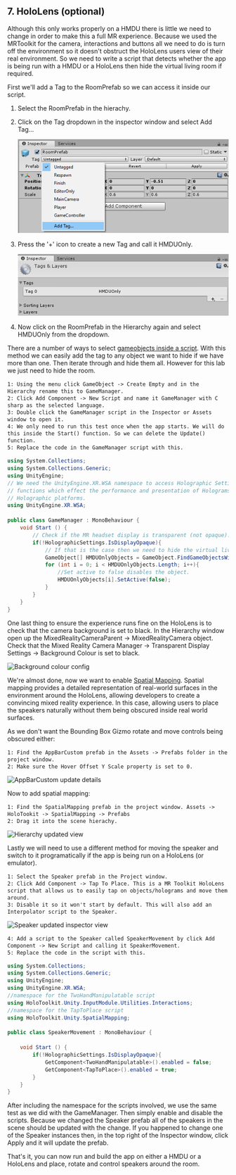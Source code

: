 ## 7. HoloLens (optional)

Although this only works properly on a HMDU there is little we need to change in order to make this a full MR experience. Because we used the MRToolkit for the camera, interactions and buttons all we need to do is turn off the environment so it doesn't obstruct the HoloLens users view of their real environment. So we need to write a script that detects whether the app is being run with a HMDU or a HoloLens then hide the virtual living room if required.

First we'll add a Tag to the RoomPrefab so we can access it inside our script. 

1. Select the RoomPrefab in the hierachy.
2. Click on the Tag dropdown in the inspector window and select Add Tag...

	![alt text](../media/16.png)

3. Press the '+' icon to create a new Tag and call it HMDUOnly.

	![alt text](../media/17.png)

4. Now click on the RoomPrefab in the Hierarchy again and select HMDUOnly from the dropdown.

There are a number of ways to select [gameobjects inside a script](https://docs.unity3d.com/Manual/ControllingGameObjectsComponents.html). With this method we can easily add the tag to any object we want to hide if we have more than one. Then iterate through and hide them all. However for this lab we just need to hide the room.

    1: Using the menu click GameObject -> Create Empty and in the Hierarchy rename this to GameManager.
    2: Click Add Component -> New Script and name it GameManager with C sharp as the selected language.
    3: Double click the GameManager script in the Inspector or Assets window to open it.
    4: We only need to run this test once when the app starts. We will do this inside the Start() function. So we can delete the Update() function.
    5: Replace the code in the GameManager script with this.

```C#
using System.Collections;
using System.Collections.Generic;
using UnityEngine;
// We need the UnityEngine.XR.WSA namespace to access Holographic Settings which contain 
// functions which effect the performance and presentation of Holograms on Windows 
// Holographic platforms.
using UnityEngine.XR.WSA;

public class GameManager : MonoBehaviour {
    void Start () {
        // Check if the MR headset display is transparent (not opaque).
        if(!HolographicSettings.IsDisplayOpaque){ 
            // If that is the case then we need to hide the virtual living room
            GameObject[] HMDUOnlyObjects = GameObject.FindGameObjectsWithTag("HMDUOnly");
            for (int i = 0; i < HMDUOnlyObjects.Length; i++){
                //Set active to false disables the object.
                HMDUOnlyObjects[i].SetActive(false); 
            }
        }
    }
}
```

One last thing to ensure the experience runs fine on the HoloLens is to check that the camera background is set to black. In the Hierarchy window open up the MixedRealityCameraParent -> MixedRealityCamera object. Check that the Mixed Reality Camera Manager -> Transparent Display Settings -> Background Colour is set to black.

![Background colour config](img/18.png)

We're almost done, now we want to enable [Spatial Mapping](https://docs.microsoft.com/en-us/windows/mixed-reality/spatial-mapping). Spatial mapping provides a detailed representation of real-world surfaces in the environment around the HoloLens, allowing developers to create a convincing mixed reality experience. In this case, allowing users to place the speakers naturally without them being obscured inside real world surfaces.

As we don't want the Bounding Box Gizmo rotate and move controls being obscured either:

    1: Find the AppBarCustom prefab in the Assets -> Prefabs folder in the project window.
    2: Make sure the Hover Offset Y Scale property is set to 0.

![AppBarCustom update details](img/19.png)

Now to add spatial mapping:

    1: Find the SpatialMapping prefab in the project window. Assets -> HoloTookit -> SpatialMapping -> Prefabs
    2: Drag it into the scene hierachy.

![Hierarchy updated view](img/20.png)

Lastly we will need to use a different method for moving the speaker and switch to it programatically if the app is being run on a HoloLens (or emulator). 

    1: Select the Speaker prefab in the Project window.
    2: Click Add Component -> Tap To Place. This is a MR Toolkit HoloLens script that allows us to easily tap on objects/holograms and move them around.
    3: Disable it so it won't start by default. This will also add an Interpolator script to the Speaker.

![Speaker updated inspector view](img/21.png)

    4: Add a script to the Speaker called SpeakerMovement by click Add Component -> New Script and calling it SpeakerMovement.
    5: Replace the code in the script with this.

```C#
using System.Collections;
using System.Collections.Generic;
using UnityEngine;
using UnityEngine.XR.WSA;
//namespace for the TwoHandManipulatable script
using HoloToolkit.Unity.InputModule.Utilities.Interactions;
//namespace for the TapToPlace script
using HoloToolkit.Unity.SpatialMapping;

public class SpeakerMovement : MonoBehaviour {

	void Start () {
		if(!HolographicSettings.IsDisplayOpaque){ 
			GetComponent<TwoHandManipulatable>().enabled = false;
			GetComponent<TapToPlace>().enabled = true;
		}
	}
}
```

After including the namespace for the scripts involved, we use the same test as we did with the GameManager. Then simply enable and disable the scripts. Because we changed the Speaker prefab all of the speakers in the scene should be updated with the change. If you happened to change one of the Speaker instances then, in the top right of the Inspector window, click Apply and it will update the prefab.

That's it, you can now run and build the app on either a HMDU or a HoloLens and place, rotate and control speakers around the room.